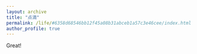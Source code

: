 ```yaml
---
layout: archive
title: "点滴"
permalink: /life/#6358d68546bb12f45a08b31abceb1a57c3e46cee/index.html
author_profile: true
---
```


Great!

